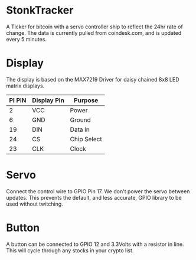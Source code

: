 # StonkTracker
A Ticker for bitcoin with a servo controller ship to reflect the 24hr rate of change.
The data is currently pulled from coindesk.com, and is updated every 5 minutes.


# Display
The display is based on the MAX7219 Driver for daisy chained 8x8 LED matrix displays.

PI PIN | Display Pin | Purpose
--- | --- | --- 
2 | VCC | Power
6 | GND | Ground
19 | DIN | Data In 
24 | CS | Chip Select
23 | CLK | Clock

# Servo
Connect the control wire to GPIO Pin 17.  We don't power the servo between updates.
This prevents the default, and less accurate, GPIO library to be used without twitching.

# Button
A button can be connected to GPIO 12 and 3.3Volts with a resistor in line.
This will cycle through any stocks in your crypto list.